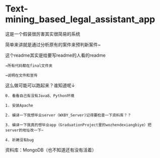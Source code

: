 # Text-mining_based_legal_assistant_app
 
 
 
这是一个假装很厉害其实很简易的系统

简单来讲就是通过分析原有的案件来预判新案件~

这个readme其实是给要写readme的人看的readme



	→所有代码都在final文件夹

	→说明在文件和宣传

这么做可能可以跑起来？谁知道呢↓

	0. 看看自己有没有Java8、Python环境
	
	1. 安装Apache
	
	2. 编译一下我想毕业server（WXBY_Server)记得要检查一下资料库？？
	
	3. 编译一下我真的想毕业app（GraduationProject里的wozhendexiangbiye）把server的地址改一下~
	
	4. 祈祷没有bug
	
资料库：MongoDB（也不知道还有没有活着）
